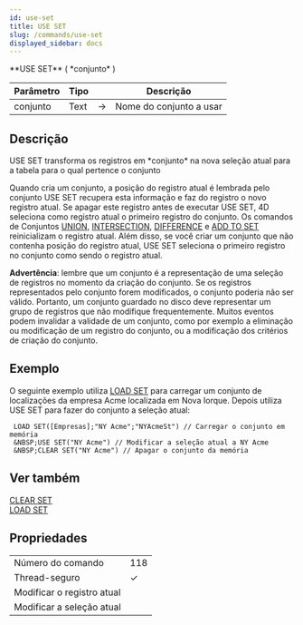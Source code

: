 ```yaml
---
id: use-set
title: USE SET
slug: /commands/use-set
displayed_sidebar: docs
---
```


<!--REF #_command_.USE SET.Syntax-->**USE SET** ( *conjunto* )<!-- END REF-->
<!--REF #_command_.USE SET.Params-->
| Parâmetro | Tipo |  | Descrição |
| --- | --- | --- | --- |
| conjunto | Text | &#8594;  | Nome do conjunto a usar |

<!-- END REF-->

## Descrição 

<!--REF #_command_.USE SET.Summary-->USE SET transforma os registros em *conjunto* na nova seleção atual para a tabela para o qual pertence o conjunto

Quando cria um conjunto, a posição do registro atual é lembrada pelo conjunto USE SET recupera esta informação e faz do registro o novo registro atual.<!-- END REF--> Se apagar este registro antes de executar USE SET, 4D seleciona como registro atual o primeiro registro do conjunto. Os comandos de Conjuntos [UNION](union.md), [INTERSECTION](intersection.md), [DIFFERENCE](difference.md) e [ADD TO SET](add-to-set.md) reinicializam o registro atual. Além disso, se você criar um conjunto que não contenha posição do registro atual, USE SET seleciona o primeiro registro no conjunto como sendo o registro atual.  
  
**Advertência**: lembre que um conjunto é a representação de uma seleção de registros no momento da criação do conjunto. Se os registros representados pelo conjunto forem modificados, o conjunto poderia não ser válido. Portanto, um conjunto guardado no disco deve representar um grupo de registros que não modifique frequentemente. Muitos eventos podem invalidar a validade de um conjunto, como por exemplo a eliminação ou modificação de um registro do conjunto, ou a modificação dos critérios de criação do conjunto.

## Exemplo 

O seguinte exemplo utiliza [LOAD SET](load-set.md) para carregar um conjunto de localizações da empresa Acme localizada em Nova Iorque. Depois utiliza USE SET para fazer do conjunto a seleção atual:   

```4d
 LOAD SET([Empresas];"NY Acme";"NYAcmeSt") // Carregar o conjunto em memória
 &NBSP;USE SET("NY Acme") // Modificar a seleção atual a NY Acme
 &NBSP;CLEAR SET("NY Acme") // Apagar o conjunto da memória
```

## Ver também 

[CLEAR SET](clear-set.md)  
[LOAD SET](load-set.md)  

## Propriedades

|  |  |
| --- | --- |
| Número do comando | 118 |
| Thread-seguro | &check; |
| Modificar o registro atual ||
| Modificar a seleção atual ||


